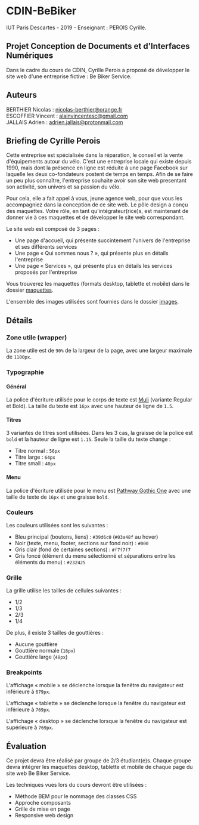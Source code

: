 # CDIN-BeBiker
IUT Paris Descartes - 2019 - Enseignant : PEROIS Cyrille.

## Projet Conception de Documents et d'Interfaces Numériques

Dans le cadre du cours de CDIN, Cyrille Perois a proposé de développer le site web d'une
entreprise fictive : Be Biker Service.

## Auteurs

BERTHIER Nicolas : <nicolas-berthier@orange.fr>  
ESCOFFIER Vincent : <alainvincentesc@gmail.com>  
JALLAIS Adrien : <adrien.jallais@protonmail.com>  

## Briefing de Cyrille Perois

Cette entreprise est spécialisée dans la réparation, le conseil et la vente
d'équipements autour du vélo. C'est une entreprise locale qui existe depuis
1990, mais dont la présence en ligne est réduite à une page Facebook sur
laquelle les deux co-fondateurs postent de temps en temps. Afin de se faire un
peu plus connaître, l'entreprise souhaite avoir son site web presentant son
activité, son univers et sa passion du vélo.

Pour cela, elle a fait appel à vous, jeune agence web, pour que vous les
accompagniez dans la conception de ce site web. Le pôle design a conçu des
maquettes. Votre rôle, en tant qu'intégrateur(rice)s, est maintenant de donner
vie à ces maquettes et de développer le site web correspondant.

Le site web est composé de 3 pages :

* Une page d'accueil, qui présente succintement l'univers de l'entreprise et ses différents services
* Une page « Qui sommes nous ? », qui présente plus en détails l'entreprise
* Une page « Services », qui présente plus en détails les services proposés par l'entreprise

Vous trouverez les maquettes (formats desktop, tablette et mobile) dans le
dossier [maquettes](./maquettes).

L'ensemble des images utilisées sont fournies dans le dossier
[images](./images).

## Détails

### Zone utile (wrapper)

La zone utile est de `90%` de la largeur de la page, avec une largeur maximale
de `1100px`.

### Typographie

#### Général

La police d'écriture utilisée pour le corps de texte est
[Muli](https://fonts.google.com/specimen/Muli) (variante Regular et Bold). La
taille du texte est `16px` avec une hauteur de ligne de `1.5`.

#### Titres

3 variantes de titres sont utilisées. Dans les 3 cas, la graisse de la police
est `bold` et la hauteur de ligne est `1.15`. Seule la taille du texte change :

* Titre normal : `56px`
* Titre large : `64px`
* Titre small : `40px`


#### Menu

La police d'écriture utilisée pour le menu est [Pathway Gothic
One](https://fonts.google.com/specimen/Pathway+Gothic+One) avec une taille de
texte de `16px` et une graisse `bold`.

### Couleurs

Les couleurs utilisées sont les suivantes :

* Bleu principal (boutons, liens) : `#39d6c0` (`#03a48f` au hover)
* Noir (texte, menu, footer, sections sur fond noir) : `#000`
* Gris clair (fond de certaines sections) : `#f7f7f7`
* Gris foncé (élément du menu sélectionné et séparations entre les éléments du menu) : `#232425`

### Grille

La grille utilise les tailles de cellules suivantes :

* 1/2
* 1/3
* 2/3
* 1/4

De plus, il existe 3 tailles de gouttières :

* Aucune gouttière
* Gouttière normale (`16px`)
* Gouttière large (`48px`)

### Breakpoints

L'affichage « mobile » se déclenche lorsque la fenêtre du navigateur est
inférieure à `679px`.

L'affichage « tablette » se déclenche lorsque la fenêtre du navigateur est
inférieure à `769px`.

L'affichage « desktop » se déclenche lorsque la fenêtre du navigateur est
supérieure à `769px`.

## Évaluation

Ce projet devra être réalisé par groupe de 2/3 étudiant(e)s. Chaque groupe
devra intégrer les maquettes desktop, tablette et mobile de chaque page du site
web Be Biker Service.

Les techniques vues lors du cours devront être utilisées :

* Méthode BEM pour le nommage des classes CSS
* Approche composants
* Grille de mise en page
* Responsive web design
